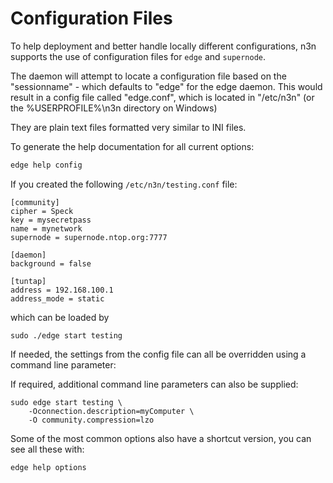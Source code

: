 # Configuration Files

To help deployment and better handle locally different configurations, n3n
supports the use of configuration files for `edge` and `supernode`.

The daemon will attempt to locate a configuration file based on the
"sessionname" - which defaults to "edge" for the edge daemon.  This would
result in a config file called "edge.conf", which is located in "/etc/n3n" (or
the %USERPROFILE%\n3n directory on Windows)

They are plain text files formatted very similar to INI files.

To generate the help documentation for all current options:
```bash
edge help config
```

If you created the following `/etc/n3n/testing.conf` file:

```
[community]
cipher = Speck
key = mysecretpass
name = mynetwork
supernode = supernode.ntop.org:7777

[daemon]
background = false

[tuntap]
address = 192.168.100.1
address_mode = static
```

which can be loaded by

```
sudo ./edge start testing
```

If needed, the settings from the config file can all be overridden using a
command line parameter:

If required, additional command line parameters can also be supplied:

```
sudo edge start testing \
    -Oconnection.description=myComputer \
    -O community.compression=lzo
```

Some of the most common options also have a shortcut version, you can see all
these with:

```
edge help options
```
